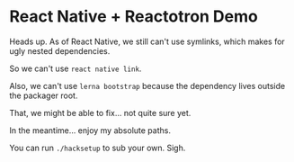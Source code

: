 # React Native + Reactotron Demo

Heads up.  As of React Native, we still can't use symlinks, which makes for
ugly nested dependencies.

So we can't use `react native link`.

Also, we can't use `lerna bootstrap` because the dependency lives outside
the packager root.

That, we might be able to fix... not quite sure yet.

In the meantime... enjoy my absolute paths.

You can run `./hacksetup` to sub your own.  Sigh.
